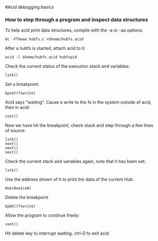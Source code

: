 #Acid debugging basics
### How to step through a program and inspect data structures

To help acid print data structures, compile with the -a or -aa options:

	8c -FTVwaa hubfs.c >$home/hubfs.acid

After a hubfs is started, attach acid to it:

	acid -l $home/hubfs.acid hubfspid

Check the current status of the execution stack and variables:

	lstk()

Set a breakpoint:

	bpset(fswrite)

Acid says "waiting". Cause a write to the fs in the system outside of acid, then in acid:

	cont()

Now we have hit the breakpoint, check stack and step through a few lines of source:
	
	lstk()
	next()
	next()
	next()

Check the current stack and variables again, note that h has been set:

	lstk()

Use the address shown of h to print the data of the current Hub:

	Hub(0xe1ce0)

Delete the breakpoint

	bpdel(fswrite)

Allow the program to continue freely:

	cont()

Hit delete key to interrupt waiting, ctrl-D to exit acid.

